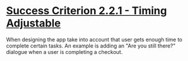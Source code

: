# [Success Criterion 2.2.1 - Timing Adjustable](https://www.w3.org/WAI/WCAG21/Understanding/timing-adjustable.html)

When designing the app take into account that user gets enough time to complete certain tasks.
An example is adding an "Are you still there?" dialogue when a user is completing a checkout.

